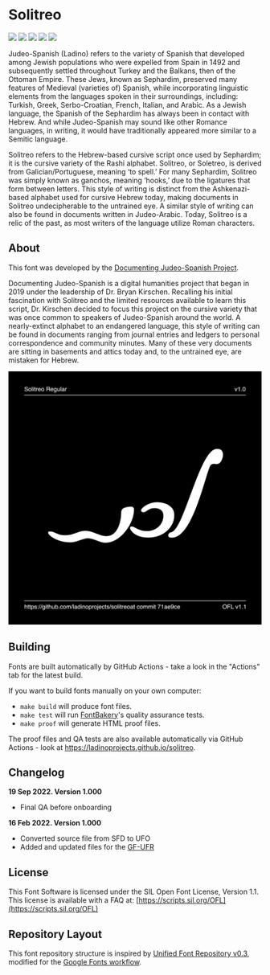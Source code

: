 # Solitreo

[![][Fontbakery]](https://eliheuer.github.io/solitreo/fontbakery-report.html)
[![][Universal]](https://eliheuer.github.io/solitreo/fontbakery-report.html)
[![][GF Profile]](https://eliheuer.github.io/solitreo/fontbakery-report.html)
[![][Outline Correctness]](https://eliheuer.github.io/solitreo/fontbakery-report.html)
[![][Shaping]](https://eliheuer.github.io/solitreo/fontbakery-report.html)

[Fontbakery]: https://img.shields.io/endpoint?url=https%3A%2F%2Fraw.githubusercontent.com%2Feliheuer%2Fsolitreo%2Fgh-pages%2Fbadges%2Foverall.json
[GF Profile]: https://img.shields.io/endpoint?url=https%3A%2F%2Fraw.githubusercontent.com%2Feliheuer%2Fsolitreo%2Fgh-pages%2Fbadges%2FGoogleFonts.json
[Outline Correctness]: https://img.shields.io/endpoint?url=https%3A%2F%2Fraw.githubusercontent.com%2Feliheuer%2Fsolitreo%2Fgh-pages%2Fbadges%2FOutlineCorrectnessChecks.json
[Shaping]: https://img.shields.io/endpoint?url=https%3A%2F%2Fraw.githubusercontent.com%2Feliheuer%2Fsolitreo%2Fgh-pages%2Fbadges%2FShapingChecks.json
[Universal]: https://img.shields.io/endpoint?url=https%3A%2F%2Fraw.githubusercontent.com%2Feliheuer%2Fsolitreo%2Fgh-pages%2Fbadges%2FUniversal.json

Judeo-Spanish (Ladino) refers to the variety of Spanish that developed among Jewish populations who were expelled from Spain in 1492 and subsequently settled throughout Turkey and the Balkans, then of the Ottoman Empire. These Jews, known as Sephardim, preserved many features of Medieval (varieties of) Spanish, while incorporating linguistic elements from the languages spoken in their surroundings, including: Turkish, Greek, Serbo-Croatian, French, Italian, and Arabic. As a Jewish language, the Spanish of the Sephardim has always been in contact with Hebrew. And while Judeo-Spanish may sound like other Romance languages, in writing, it would have traditionally appeared more similar to a Semitic language.

Solitreo refers to the Hebrew-based cursive script once used by Sephardim; it is the cursive variety of the Rashi alphabet. Solitreo, or Soletreo, is derived from Galician/Portuguese, meaning ‘to spell.’ For many Sephardim, Solitreo was simply known as ganchos, meaning ‘hooks,’ due to the ligatures that form between letters. This style of writing is distinct from the Ashkenazi-based alphabet used for cursive Hebrew today, making documents in Solitreo undecipherable to the untrained eye. A similar style of writing can also be found in documents written in Judeo-Arabic. Today, Solitreo is a relic of the past, as most writers of the language utilize Roman characters.

## About

This font was developed by the [Documenting Judeo-Spanish Project](https://documentingjudeospanish.com/).

Documenting Judeo-Spanish is a digital humanities project that began in 2019 under the leadership of Dr. Bryan Kirschen. Recalling his initial fascination with Solitreo and the limited resources available to learn this script, Dr. Kirschen decided to focus this project on the cursive variety that was once common to speakers of Judeo-Spanish around the world. A nearly-extinct alphabet to an endangered language, this style of writing can be found in documents ranging from journal entries and ledgers to personal correspondence and community minutes. Many of these very documents are sitting in basements and attics today and, to the untrained eye, are mistaken for Hebrew.

![Sample Image](documentation/image1.png)

## Building

Fonts are built automatically by GitHub Actions - take a look in the "Actions" tab for the latest build.

If you want to build fonts manually on your own computer:

* `make build` will produce font files.
* `make test` will run [FontBakery](https://github.com/googlefonts/fontbakery)'s quality assurance tests.
* `make proof` will generate HTML proof files.

The proof files and QA tests are also available automatically via GitHub Actions - look at https://ladinoprojects.github.io/solitreo.

## Changelog

**19 Sep 2022. Version 1.000**
- Final QA before onboarding

**16 Feb 2022. Version 1.000**
- Converted source file from SFD to UFO
- Added and updated files for the [GF-UFR](https://github.com/googlefonts/Unified-Font-Repository)

## License

This Font Software is licensed under the SIL Open Font License, Version 1.1.
This license is available with a FAQ at: [https://scripts.sil.org/OFL](https://scripts.sil.org/OFL)

## Repository Layout

This font repository structure is inspired by [Unified Font Repository v0.3](https://github.com/unified-font-repository/Unified-Font-Repository), modified for the [Google Fonts workflow](https://github.com/googlefonts/Unified-Font-Repository).
